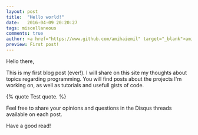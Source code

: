 ```yaml
---
layout: post
title:  "Hello world!"
date:   2016-04-09 20:20:27
tags: miscellaneous
comments: true
author: <a href="https://www.github.com/amihaiemil" target="_blank">amihaiemil</a>
preview: First post!
---
```


Hello there, 

This is my first blog post (ever!). 
I will share on this site my thoughts about topics regarding programming.
You will find posts about the projects I'm working on, as well as tutorials
and usefull gists of code.

{% quote Test quote. %}

Feel free to share your opinions and questions in the Disqus threads available
on each post.

Have a good read!

